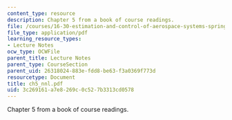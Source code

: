 ```yaml
---
content_type: resource
description: Chapter 5 from a book of course readings.
file: /courses/16-30-estimation-and-control-of-aerospace-systems-spring-2004/3c269161a7e8269c0c527b3313cd0578_ch5_nnl.pdf
file_type: application/pdf
learning_resource_types:
- Lecture Notes
ocw_type: OCWFile
parent_title: Lecture Notes
parent_type: CourseSection
parent_uid: 26318024-883e-fdd8-be63-f3a0369f773d
resourcetype: Document
title: ch5_nnl.pdf
uid: 3c269161-a7e8-269c-0c52-7b3313cd0578
---
```

Chapter 5 from a book of course readings.


